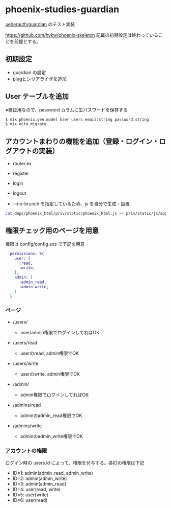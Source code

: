 # phoenix-studies-guardian
[ueberauth/guardian](https://github.com/ueberauth/guardian) のテスト実装

https://github.com/hykw/phoenix-skeleton 記載の初期設定は終わっていることを前提とする。

## 初期設定

- guardian の設定
- plugとシリアライザを追加

## User テーブルを追加

※検証用なので、password カラムに生パスワードを保存する

```bash
$ mix phoenix.gen.model User users email:string password:string
$ mix ecto.migrate
```

## アカウントまわりの機能を追加（登録・ログイン・ログアウトの実装）

- router.ex
- register
- login
- logout

- --no-brunch を指定しているため、js を自分で生成・設置

```bash
cat deps/phoenix_html/priv/static/phoenix_html.js >> priv/static/js/app.js
```


## 権限チェック用のページを用意

権限は config/config.exs で下記を用意

```elixir
  permissions: %{
    user: [
      :read,
      :write,
    ],
    admin: [
      :admin_read,
      :admin_write,
    ]
  }
```

### ページ
- /users/
  - user/admin権限でログインしてればOK
- /users/read
  - userのread, admin権限でOK
- /users/write
  - userのwrite, admin権限でOK

- /admin/
  - admin権限でログインしてればOK
- /admins/read
  - adminのadmin_read権限でOK
- /admins/write
  - adminのadmin_write権限でOK


### アカウントの権限

ログイン時の users.id によって、権限を付与する。各IDの権限は下記

- ID=1: admin(admin_read, admin_write)
- ID=2: admin(admin_write)
- ID=3: admin(admin_read)
- ID=4: user(read, write)
- ID=5: user(write)
- ID=6: user(read)

